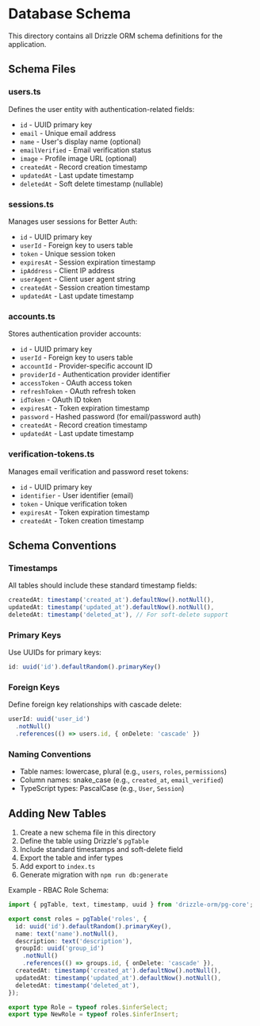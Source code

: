 # Database Schema

This directory contains all Drizzle ORM schema definitions for the application.

## Schema Files

### users.ts

Defines the user entity with authentication-related fields:

- `id` - UUID primary key
- `email` - Unique email address
- `name` - User's display name (optional)
- `emailVerified` - Email verification status
- `image` - Profile image URL (optional)
- `createdAt` - Record creation timestamp
- `updatedAt` - Last update timestamp
- `deletedAt` - Soft delete timestamp (nullable)

### sessions.ts

Manages user sessions for Better Auth:

- `id` - UUID primary key
- `userId` - Foreign key to users table
- `token` - Unique session token
- `expiresAt` - Session expiration timestamp
- `ipAddress` - Client IP address
- `userAgent` - Client user agent string
- `createdAt` - Session creation timestamp
- `updatedAt` - Last update timestamp

### accounts.ts

Stores authentication provider accounts:

- `id` - UUID primary key
- `userId` - Foreign key to users table
- `accountId` - Provider-specific account ID
- `providerId` - Authentication provider identifier
- `accessToken` - OAuth access token
- `refreshToken` - OAuth refresh token
- `idToken` - OAuth ID token
- `expiresAt` - Token expiration timestamp
- `password` - Hashed password (for email/password auth)
- `createdAt` - Record creation timestamp
- `updatedAt` - Last update timestamp

### verification-tokens.ts

Manages email verification and password reset tokens:

- `id` - UUID primary key
- `identifier` - User identifier (email)
- `token` - Unique verification token
- `expiresAt` - Token expiration timestamp
- `createdAt` - Token creation timestamp

## Schema Conventions

### Timestamps

All tables should include these standard timestamp fields:

```typescript
createdAt: timestamp('created_at').defaultNow().notNull(),
updatedAt: timestamp('updated_at').defaultNow().notNull(),
deletedAt: timestamp('deleted_at'), // For soft-delete support
```

### Primary Keys

Use UUIDs for primary keys:

```typescript
id: uuid('id').defaultRandom().primaryKey()
```

### Foreign Keys

Define foreign key relationships with cascade delete:

```typescript
userId: uuid('user_id')
  .notNull()
  .references(() => users.id, { onDelete: 'cascade' })
```

### Naming Conventions

- Table names: lowercase, plural (e.g., `users`, `roles`, `permissions`)
- Column names: snake_case (e.g., `created_at`, `email_verified`)
- TypeScript types: PascalCase (e.g., `User`, `Session`)

## Adding New Tables

1. Create a new schema file in this directory
2. Define the table using Drizzle's `pgTable`
3. Include standard timestamps and soft-delete field
4. Export the table and infer types
5. Add export to `index.ts`
6. Generate migration with `npm run db:generate`

Example - RBAC Role Schema:

```typescript
import { pgTable, text, timestamp, uuid } from 'drizzle-orm/pg-core';

export const roles = pgTable('roles', {
  id: uuid('id').defaultRandom().primaryKey(),
  name: text('name').notNull(),
  description: text('description'),
  groupId: uuid('group_id')
    .notNull()
    .references(() => groups.id, { onDelete: 'cascade' }),
  createdAt: timestamp('created_at').defaultNow().notNull(),
  updatedAt: timestamp('updated_at').defaultNow().notNull(),
  deletedAt: timestamp('deleted_at'),
});

export type Role = typeof roles.$inferSelect;
export type NewRole = typeof roles.$inferInsert;
```
